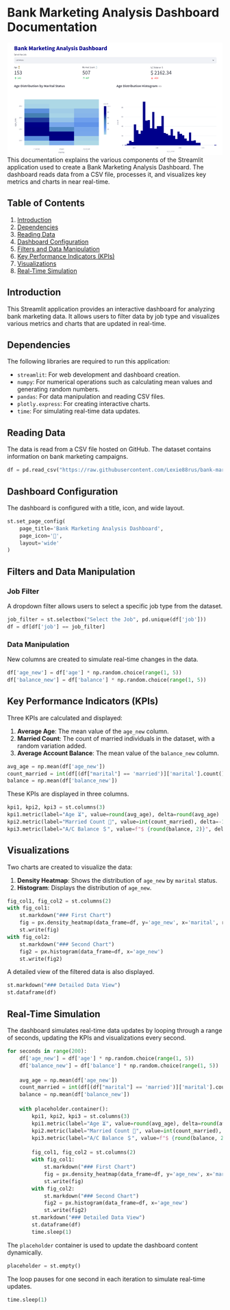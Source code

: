 # Bank Marketing Analysis Dashboard Documentation
<img src="dashboard.png" alt="Dashboard Image">
This documentation explains the various components of the Streamlit application used to create a Bank Marketing Analysis Dashboard. The dashboard reads data from a CSV file, processes it, and visualizes key metrics and charts in near real-time.

## Table of Contents

1. [Introduction](#introduction)
2. [Dependencies](#dependencies)
3. [Reading Data](#reading-data)
4. [Dashboard Configuration](#dashboard-configuration)
5. [Filters and Data Manipulation](#filters-and-data-manipulation)
6. [Key Performance Indicators (KPIs)](#key-performance-indicators-kpis)
7. [Visualizations](#visualizations)
8. [Real-Time Simulation](#real-time-simulation)

## Introduction

This Streamlit application provides an interactive dashboard for analyzing bank marketing data. It allows users to filter data by job type and visualizes various metrics and charts that are updated in real-time.

## Dependencies

The following libraries are required to run this application:

- `streamlit`: For web development and dashboard creation.
- `numpy`: For numerical operations such as calculating mean values and generating random numbers.
- `pandas`: For data manipulation and reading CSV files.
- `plotly.express`: For creating interactive charts.
- `time`: For simulating real-time data updates.

## Reading Data

The data is read from a CSV file hosted on GitHub. The dataset contains information on bank marketing campaigns.

```python
df = pd.read_csv("https://raw.githubusercontent.com/Lexie88rus/bank-marketing-analysis/master/bank.csv")
```

## Dashboard Configuration

The dashboard is configured with a title, icon, and wide layout.

```python
st.set_page_config(
    page_title='Bank Marketing Analysis Dashboard',
    page_icon='🏦',
    layout='wide'
)
```

## Filters and Data Manipulation

### Job Filter

A dropdown filter allows users to select a specific job type from the dataset.

```python
job_filter = st.selectbox("Select the Job", pd.unique(df['job']))
df = df[df['job'] == job_filter]
```

### Data Manipulation

New columns are created to simulate real-time changes in the data.

```python
df['age_new'] = df['age'] * np.random.choice(range(1, 5))
df['balance_new'] = df['balance'] * np.random.choice(range(1, 5))
```

## Key Performance Indicators (KPIs)

Three KPIs are calculated and displayed:

1. **Average Age**: The mean value of the `age_new` column.
2. **Married Count**: The count of married individuals in the dataset, with a random variation added.
3. **Average Account Balance**: The mean value of the `balance_new` column.

```python
avg_age = np.mean(df['age_new'])
count_married = int(df[(df["marital"] == 'married')]['marital'].count() + np.random.choice(range(1, 30)))
balance = np.mean(df['balance_new'])
```

These KPIs are displayed in three columns.

```python
kpi1, kpi2, kpi3 = st.columns(3)
kpi1.metric(label="Age ⏳", value=round(avg_age), delta=round(avg_age) - 10)
kpi2.metric(label="Married Count 💍", value=int(count_married), delta=-10 + count_married)
kpi3.metric(label="A/C Balance ＄", value=f"$ {round(balance, 2)}", delta=-round(balance / count_married) * 100)
```

## Visualizations

Two charts are created to visualize the data:

1. **Density Heatmap**: Shows the distribution of `age_new` by `marital` status.
2. **Histogram**: Displays the distribution of `age_new`.

```python
fig_col1, fig_col2 = st.columns(2)
with fig_col1:
    st.markdown("### First Chart")
    fig = px.density_heatmap(data_frame=df, y='age_new', x='marital', range_color=(1, 120))
    st.write(fig)
with fig_col2:
    st.markdown("### Second Chart")
    fig2 = px.histogram(data_frame=df, x='age_new')
    st.write(fig2)
```

A detailed view of the filtered data is also displayed.

```python
st.markdown("### Detailed Data View")
st.dataframe(df)
```

## Real-Time Simulation

The dashboard simulates real-time data updates by looping through a range of seconds, updating the KPIs and visualizations every second.

```python
for seconds in range(200):
    df['age_new'] = df['age'] * np.random.choice(range(1, 5))
    df['balance_new'] = df['balance'] * np.random.choice(range(1, 5))

    avg_age = np.mean(df['age_new'])
    count_married = int(df[(df["marital"] == 'married')]['marital'].count() + np.random.choice(range(1, 30)))
    balance = np.mean(df['balance_new'])

    with placeholder.container():
        kpi1, kpi2, kpi3 = st.columns(3)
        kpi1.metric(label="Age ⏳", value=round(avg_age), delta=round(avg_age) - 10)
        kpi2.metric(label="Married Count 💍", value=int(count_married), delta=-10 + count_married)
        kpi3.metric(label="A/C Balance ＄", value=f"$ {round(balance, 2)}", delta=-round(balance / count_married) * 100)

        fig_col1, fig_col2 = st.columns(2)
        with fig_col1:
            st.markdown("### First Chart")
            fig = px.density_heatmap(data_frame=df, y='age_new', x='marital', range_color=(1, 120))
            st.write(fig)
        with fig_col2:
            st.markdown("### Second Chart")
            fig2 = px.histogram(data_frame=df, x='age_new')
            st.write(fig2)
        st.markdown("### Detailed Data View")
        st.dataframe(df)
        time.sleep(1)
```

The `placeholder` container is used to update the dashboard content dynamically.

```python
placeholder = st.empty()
```

The loop pauses for one second in each iteration to simulate real-time updates.

```python
time.sleep(1)
```
